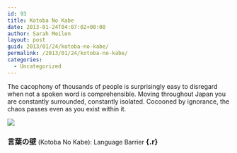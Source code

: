 ```yaml
---
id: 93
title: Kotoba No Kabe
date: 2013-01-24T04:07:02+00:00
author: Sarah Meilen
layout: post
guid: 2013/01/24/kotoba-no-kabe/
permalink: /2013/01/24/kotoba-no-kabe/
categories:
  - Uncategorized
---
```

The cacophony of thousands of people is surprisingly easy to disregard when not a spoken word is comprehensible. Moving throughout Japan you are constantly surrounded, constantly isolated. Cocooned by ignorance, the chaos passes even as you exist within it.&nbsp;</p>

![](http://static1.squarespace.com/static/5064cb5984ae62abc9229999/5064cb5a84ae62abc92299ae/5100af74e4b0f1d8c3163cc4/1432178593457/image.jpg)

### 言葉の壁&nbsp;<span style="font-size: 14px; font-weight: normal;">(Kotoba No Kabe): Language Barrier</span> {.r}
